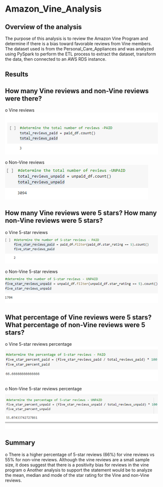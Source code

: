 # Amazon_Vine_Analysis

## Overview of the analysis
The purpose of this analysis is to review the Amazon Vine Program and determine if there is a bias toward favorable reviews from Vine members.
The dataset used is from the Personal_Care_Appliances and was analyzed using PySpark to perform the ETL process to extract the dataset, transform the data, then connected to an AWS RDS instance.

## Results

## How many Vine reviews and non-Vine reviews were there?

o Vine reviews	
![Vine](https://github.com/amburu4159/Amazon_Vine_Analysis/blob/main/images/vine%20reviews%20-%20paid.PNG)


o Non-Vine reviews
![Non-Vine](https://github.com/amburu4159/Amazon_Vine_Analysis/blob/main/images/non-vine%20reviews%20-%20unpaid.PNG)


## How many Vine reviews were 5 stars? How many non-Vine reviews were 5 stars?

o Vine 5-star reviews	
![Vine 5 star](https://github.com/amburu4159/Amazon_Vine_Analysis/blob/main/images/vine%20reviews%20-%205%20stars.PNG)


o Non-Vine 5-star reviews	
![Non-Vine 5 star](https://github.com/amburu4159/Amazon_Vine_Analysis/blob/main/images/non-vine%20reviews%20-%205%20stars.PNG)


## What percentage of Vine reviews were 5 stars? What percentage of non-Vine reviews were 5 stars?

o Vine 5-star reviews percentage
![Vine 5-star percentage](https://github.com/amburu4159/Amazon_Vine_Analysis/blob/main/images/vine%20reviews%20-%205%20stars%20percentage.PNG)


o Non-Vine 5-star reviews percentage
![Non-Vine 5-star percentage](https://github.com/amburu4159/Amazon_Vine_Analysis/blob/main/images/non-vine%20reviews%20-%205%20stars%20percentage.PNG)


## Summary 
o There is a higher percentage of 5-star reviews (66%) for vine reviews vs 55% for non-vine reviews. Although the vine reviews are a small sample size, it does suggest that there is a positivity bias for reviews in the vine program
o Another analysis to support the statement would be to analyze the mean, median and mode of the star rating for the Vine and non-Vine reviews.
